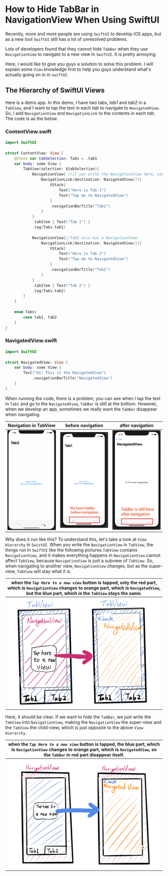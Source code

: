 # How to Hide TabBar in NavigationView When Using SwiftUI
Recently, more and more people are using `SwiftUI` to develop iOS apps, but as a new tool `SwiftUI` still has a lot of unresolved problems.  

Lots of developers found that they cannot hide `TabBar` when they use `NavigationView` to navigate to a new view in `SwiftUI`. It is pretty annoying.  

Here, I would like to give you guys a solution to solve this problem. I will explain some `View` knowledge first to help you guys understand what's actually going on in in `swiftUI`.

## The Hierarchy of SwiftUI Views
Here is a demo app. In this demo, I have two tabs, *tab1* and *tab2* in a `TabView`, and I want to tap the text in each *tab* to navigate to `NavigatedView`. So, I add `NavigationView` and `NavigationLink` to the contents in each *tab*. The code is as the below.

### ContentView.swift

```swift
import SwiftUI

struct ContentView: View {
    @State var tabSelection: Tabs = .tab1
    var body: some View {
        TabView(selection: $tabSelection){
            NavigationView{ //if you write the NavigationView here, you cannot remove TabBar after navigation
                NavigationLink(destination: NavigatedView()){
                    VStack{
                        Text("Here is Tab 1")
                        Text("Tap me to NavigatedView")
                    }
                    .navigationBarTitle("Tab1")
                }
            }
            .tabItem { Text("Tab 1") }
            .tag(Tabs.tab1)
            
            NavigationView{//Tab2 also has a NavigationView
                NavigationLink(destination: NavigatedView()){
                    VStack{
                        Text("Here is Tab 2")
                        Text("Tap me to NavigatedView")
                    }
                    .navigationBarTitle("Tab2")
                }
            }
            .tabItem { Text("Tab 2") }
            .tag(Tabs.tab2)
        }
    }
    
    enum Tabs{
        case tab1, tab2
    }
}
```
### NavigatedView.swift


```swift
import SwiftUI

struct NavigatedView: View {
    var body: some View {
        Text("Hi! This is the NavigatedView")
            .navigationBarTitle("NavigatedView")
    }
}
```


When running the code, there is a problem, you can see when I tap the text in `Tab1` and go to the `NavigatedView`, `TabBar` is still at the bottom. However, when we develop an app, sometimes we really want the `TabBar` disappear when navigating.

|Navigation in TabView|before navigation|after navigation|
|---|---|---|
|<img src = "/Pictures/gif1.gif" width = "300" alt = "Navigation in TabView"/>|<img src = "/Pictures/tab1.jpg" width = "300" alt = "Navigation in TabView"/>|<img src = "/Pictures/navi1.jpg" width = "300" alt = "Navigation in TabView"/>|

Why does it run like this? To understand this, let's take a look at `View Hierarchy` in `SwistUI`. When you write the `NavigationView` in `TabView`, the things run in `SwiftUI` like the following pictures.`TabView` contains `NavigationView`, and it makes everything happens in `NavigationView` cannot affect `TabView`, because `NavigationView` is just a subview of `TabView`. So, when navigating to another view, `NavigationView` changes, but as the super-view, `TabView` will stay what it is.

|when the *`Tap Here to a new view`* button is tapped, only the red part, which is `NavigationView` changes to orange part, which is `NavigatedView`, but the blue part, which is the `TabView` stays the same.|
|:---:|
|<img src = "/Pictures/TabNavi.jpg" width = "650" alt = "Navigation in TabView"/>|

Here, it should be clear. If we want to hide the `TabBar`, we just write the `TabView` into `NavigationView`, making the `NavigationView` the super-view and the `TabView` the child-view, which is just opposite to the above `View Hierarchy`.

|when the *`Tap Here to a new view`* button is tapped, the blue part, which is `NavigationView` changes to orange part, which is `NavigatedView`, so the `TabBar` in red part disappear itself.|
|:---:|
|<img src = "/Pictures/NaviTab.jpg" width = "650" alt = "Navigation in TabView"/>|








